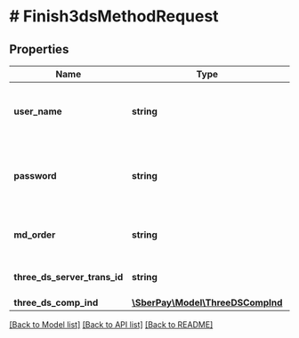 # # Finish3dsMethodRequest

## Properties

Name | Type | Description | Notes
------------ | ------------- | ------------- | -------------
**user_name** | **string** | Логин Клиента, полученный при подключении к ПШ |
**password** | **string** | Пароль Клиента, полученный при подключении к ПШ |
**md_order** | **string** | Уникальный номер заказа в Платёжном шлюзе |
**three_ds_server_trans_id** | **string** | Идентификатор 3DS Server Transaction ID |
**three_ds_comp_ind** | [**\SberPay\Model\ThreeDSCompInd**](ThreeDSCompInd.md) |  |

[[Back to Model list]](../../README.md#models) [[Back to API list]](../../README.md#endpoints) [[Back to README]](../../README.md)
